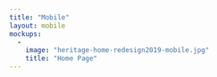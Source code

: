 ```yaml
---
title: "Mobile"
layout: mobile
mockups:
  -
    image: "heritage-home-redesign2019-mobile.jpg"
    title: "Home Page"
---
```

